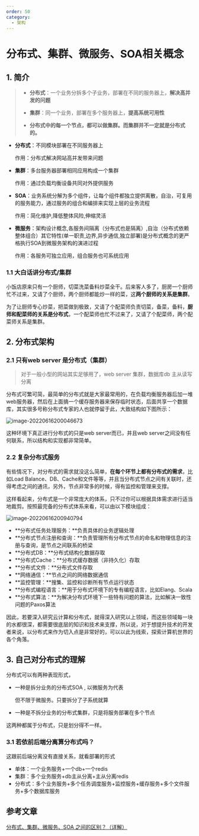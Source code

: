 ```yaml
---
order: 50
category:
  - 架构
---
```


# 分布式、集群、微服务、SOA相关概念

## 1. 简介

>- **分布式**：一个业务分拆多个子业务，部署在不同的服务器上，**解决高并发的问题**
>
>- **集群**：同一个业务，部署在多个服务器上，**提高系统可用性**
>
>- **分布式中的每一个节点，都可以做集群。而集群并不一定就是分布式的。**

- **分布式**：不同模块部署在不同服务器上

  作用：分布式解决网站高并发带来问题

- **集群**：多台服务器部署相同应用构成一个集群

  作用：通过负载均衡设备共同对外提供服务

- **SOA**：业务系统分解为多个组件，让每个组件都独立提供离散，自治，可复用的服务能力，通过服务的组合和编排来实现上层的业务流程

  作用：简化维护,降低整体风险,伸缩灵活

- **微服务**：架构设计概念,各服务间隔离（分布式也是隔离）,自治（分布式依赖整体组合）其它特性(单一职责,边界,异步通信,独立部署)是分布式概念的更严格执行SOA到微服务架构的演进过程

  作用：各服务可独立应用，组合服务也可系统应用

### 1.1 大白话讲分布式/集群

小饭店原来只有一个厨师，切菜洗菜备料炒菜全干。后来客人多了，厨房一个厨师忙不过来，又请了个厨师，两个厨师都能炒一样的菜，这**两个厨师的关系是集群**。

为了让厨师专心炒菜，把菜做到极致，又请了个配菜师负责切菜，备菜，备料，**厨师和配菜师的关系是分布式**，一个配菜师也忙不过来了，又请了个配菜师，两个配菜师关系是集群。

## 2. 分布式架构

### 2.1 只有web server 是分布式（集群）

>对于一般小型的网站其实足够用了，web server 集群，数据库db 主从读写分离

分布式可繁可简，最简单的分布式就是大家最常用的，在负载均衡服务器后加一堆web服务器，然后在上面搞一个缓存服务器来保存临时状态，后面共享一个数据库，其实很多号称分布式专家的人也就停留于此，大致结构如下图所示：

![image-20220616200046673](https://abelsun-1256449468.cos.ap-beijing.myqcloud.com/image/image-20220616200046673.png)

这种环境下真正进行分布式的只是web server而已，并且web server之间没有任何联系，所以结构和实现都非常简单。

### 2.2 复杂分布式服务

有些情况下，对分布式的需求就没这么简单，**在每个环节上都有分布式的需求**，比如Load Balance、DB、Cache和文件等等，并且当分布式节点之间有关联时，还得考虑之间的通讯，另外，节点非常多的时候，得有监控和管理来支撑。

这样看起来，分布式是一个非常庞大的体系，只不过你可以根据具体需求进行适当地裁剪。按照最完备的分布式体系来看，可以由以下模块组成：

![image-20220616200940794](https://abelsun-1256449468.cos.ap-beijing.myqcloud.com/image/image-20220616200940794.png)

- **分布式任务处理服务：**负责具体的业务逻辑处理
- **分布式节点注册和查询：**负责管理所有分布式节点的命名和物理信息的注册与查询，是节点之间联系的桥梁
- **分布式DB：**分布式结构化数据存取
- **分布式Cache：**分布式缓存数据（非持久化）存取
- **分布式文件：**分布式文件存取
- **网络通信：**节点之间的网络数据通信
- **监控管理：**搜集、监控和诊断所有节点运行状态
- **分布式编程语言：**用于分布式环境下的专有编程语言，比如Elang、Scala
- **分布式算法：**为解决分布式环境下一些特有问题的算法，比如解决一致性问题的Paxos算法

因此，若要深入研究云计算和分布式，就得深入研究以上领域，而这些领域每一块的水都很深，都需要很底层的知识和技术来支撑，所以说，对于想提升技术的开发者来说，以分布式来作为切入点是非常好的，可以以此为线索，探索计算机世界的各个角落。

## 3. 自己对分布式的理解

分布式可以有两种表现形式，

- 一种是拆分业务的分布式SOA , 以微服务为代表

  但不限于微服务。只要拆分了子系统就算

- 一种是不拆分业务的分布式集群，只是将服务部署在多个节点

这两种都属于分布式，只是划分得不一样。

### 3.1 若依前后端分离算分布式吗？

这跟前后端分离没有直接关系，就看部署的形式

- 单体：一个业务服务+一个db+一个redis
- 集群：多个业务服务+db主从分离+主从分离redis
- 分布式：多个业务服务+多个任务调度服务+监控服务+缓存服务+多个文件服务+多个数据库服务

## 参考文章

[分布式、集群、微服务、SOA 之间的区别？（详解）](https://zhuanlan.zhihu.com/p/133508606)
